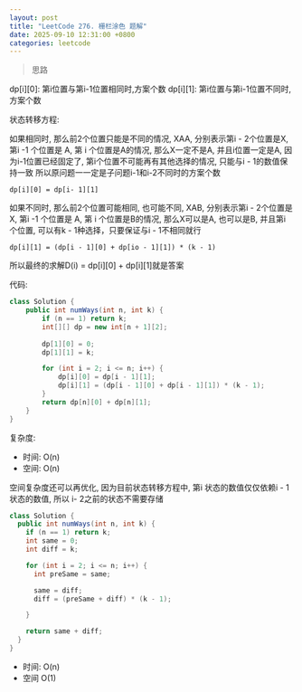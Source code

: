 ```yaml
---
layout: post
title: "LeetCode 276. 栅栏涂色 题解"
date: 2025-09-10 12:31:00 +0800
categories: leetcode
---
```


> 思路

dp[i][0]: 第i位置与第i-1位置相同时,方案个数
dp[i][1]: 第i位置与第i-1位置不同时, 方案个数



状态转移方程:

如果相同时, 那么前2个位置只能是不同的情况, XAA, 分别表示第i - 2个位置是X, 第i -1 个位置是 A, 第 i 个位置是A的情况, 
那么X一定不是A, 并且i位置一定是A, 因为i-1位置已经固定了, 第i个位置不可能再有其他选择的情况, 只能与i - 1的数值保持一致
所以原问题一一定是子问题i-1和i-2不同时的方案个数
```text
dp[i][0] = dp[i- 1][1]
```

如果不同时, 那么前2个位置可能相同, 也可能不同, XAB, 分别表示第i - 2个位置是X, 第i -1 个位置是 A, 第 i 个位置是B的情况,
那么X可以是A, 也可以是B, 并且第i 个位置, 可以有k - 1种选择，只要保证与i - 1不相同就行

```text
dp[i][1] = (dp[i - 1][0] + dp[io - 1][1]) * (k - 1)
```


所以最终的求解D(i) = dp[i][0] + dp[i][1]就是答案

代码:
```java
class Solution {
    public int numWays(int n, int k) {
        if (n == 1) return k;
        int[][] dp = new int[n + 1][2];
        
        dp[1][0] = 0;
        dp[1][1] = k;

        for (int i = 2; i <= n; i++) {
            dp[i][0] = dp[i - 1][1];
            dp[i][1] = (dp[i - 1][0] + dp[i - 1][1]) * (k - 1);
        }
        return dp[n][0] + dp[n][1]; 
    }
}
```

复杂度:
- 时间: O(n)
- 空间: O(n)

空间复杂度还可以再优化, 因为目前状态转移方程中, 第i 状态的数值仅仅依赖i - 1状态的数值, 所以 i- 2之前的状态不需要存储

```java
class Solution {
  public int numWays(int n, int k) {
    if (n == 1) return k;
    int same = 0;
    int diff = k;

    for (int i = 2; i <= n; i++) {
      int preSame = same;

      same = diff;
      diff = (preSame + diff) * (k - 1);

    }

    return same + diff;
  }
}
```
- 时间: O(n)
- 空间 O(1)


